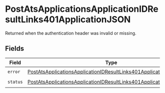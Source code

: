 # PostAtsApplicationsApplicationIDResultLinks401ApplicationJSON

Returned when the authentication header was invalid or missing.


## Fields

| Field                                                                                                                                                                 | Type                                                                                                                                                                  | Required                                                                                                                                                              | Description                                                                                                                                                           |
| --------------------------------------------------------------------------------------------------------------------------------------------------------------------- | --------------------------------------------------------------------------------------------------------------------------------------------------------------------- | --------------------------------------------------------------------------------------------------------------------------------------------------------------------- | --------------------------------------------------------------------------------------------------------------------------------------------------------------------- |
| `error`                                                                                                                                                               | [PostAtsApplicationsApplicationIDResultLinks401ApplicationJSONError](../../models/operations/postatsapplicationsapplicationidresultlinks401applicationjsonerror.md)   | :heavy_check_mark:                                                                                                                                                    | N/A                                                                                                                                                                   |
| `status`                                                                                                                                                              | [PostAtsApplicationsApplicationIDResultLinks401ApplicationJSONStatus](../../models/operations/postatsapplicationsapplicationidresultlinks401applicationjsonstatus.md) | :heavy_check_mark:                                                                                                                                                    | N/A                                                                                                                                                                   |
